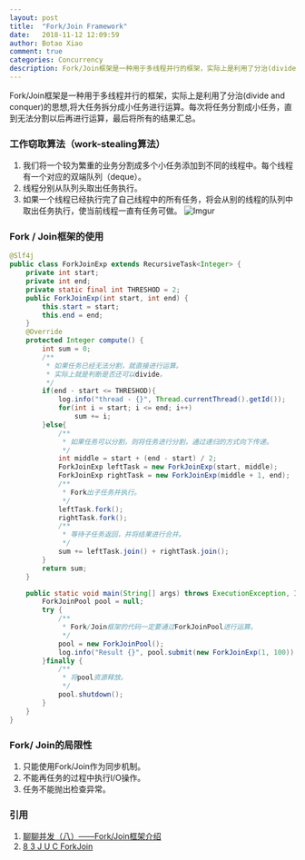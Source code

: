 ```yaml
---
layout: post
title:  "Fork/Join Framework"
date:   2018-11-12 12:09:59
author: Botao Xiao
comment: true
categories: Concurrency
description: Fork/Join框架是一种用于多线程并行的框架，实际上是利用了分治(divide and conquer)的思想,将大任务拆分成小任务进行运算。每次将任务分割成小任务，直到无法分割以后再进行运算，最后将所有的结果汇总。
---
```

Fork/Join框架是一种用于多线程并行的框架，实际上是利用了分治(divide and conquer)的思想,将大任务拆分成小任务进行运算。每次将任务分割成小任务，直到无法分割以后再进行运算，最后将所有的结果汇总。

### 工作窃取算法（work-stealing算法）
1. 我们将一个较为繁重的业务分割成多个小任务添加到不同的线程中。每个线程有一个对应的双端队列（deque）。
2. 线程分别从队列头取出任务执行。
3. 如果一个线程已经执行完了自己线程中的所有任务，将会从别的线程的队列中取出任务执行，使当前线程一直有任务可做。
![Imgur](https://i.imgur.com/mM6HYgI.png)

### Fork / Join框架的使用
```Java
@Slf4j
public class ForkJoinExp extends RecursiveTask<Integer> {
    private int start;
    private int end;
    private static final int THRESHOD = 2;
    public ForkJoinExp(int start, int end) {
        this.start = start;
        this.end = end;
    }
    @Override
    protected Integer compute() {
        int sum = 0;
        /**
         * 如果任务已经无法分割，就直接进行运算。
         * 实际上就是判断是否还可以divide。
         */
        if(end - start <= THRESHOD){
            log.info("thread - {}", Thread.currentThread().getId());
            for(int i = start; i <= end; i++)
                sum += i;
        }else{
            /**
             * 如果任务可以分割，则将任务进行分割，通过递归的方式向下传递。
             */
            int middle = start + (end - start) / 2;
            ForkJoinExp leftTask = new ForkJoinExp(start, middle);
            ForkJoinExp rightTask = new ForkJoinExp(middle + 1, end);
            /**
             * Fork出子任务并执行。
             */
            leftTask.fork();
            rightTask.fork();
            /**
             * 等待子任务返回，并将结果进行合并。
             */
            sum += leftTask.join() + rightTask.join();
        }
        return sum;
    }

    public static void main(String[] args) throws ExecutionException, InterruptedException {
        ForkJoinPool pool = null;
        try {
            /**
             * Fork/Join框架的代码一定要通过ForkJoinPool进行运算。
             */
            pool = new ForkJoinPool();
            log.info("Result {}", pool.submit(new ForkJoinExp(1, 100)).get());
        }finally {
            /**
             * 将pool资源释放。
             */
            pool.shutdown();
        }
    }
}
```

### Fork/ Join的局限性
1. 只能使用Fork/Join作为同步机制。
2. 不能再任务的过程中执行I/O操作。
3. 任务不能抛出检查异常。

### 引用
1. [聊聊并发（八）——Fork/Join框架介绍](聊聊并发（八）——Fork/Join框架介绍)
2. [8 3 J U C ForkJoin](https://www.youtube.com/watch?v=b4c4beZ2yes&list=PLfezYSPixwxv7Y5FcrWXSQqX9vBF8OLMA&index=22)